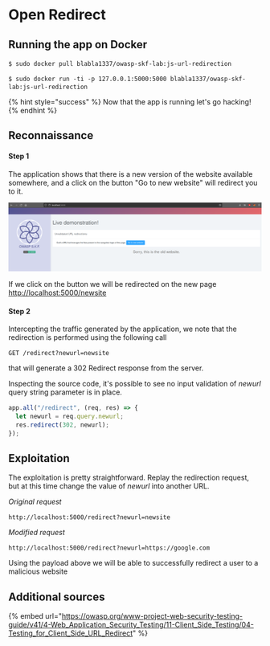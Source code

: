 # Open Redirect

## Running the app on Docker

```
$ sudo docker pull blabla1337/owasp-skf-lab:js-url-redirection
```

```
$ sudo docker run -ti -p 127.0.0.1:5000:5000 blabla1337/owasp-skf-lab:js-url-redirection
```

{% hint style="success" %}
Now that the app is running let's go hacking!
{% endhint %}

## Reconnaissance

#### Step 1

The application shows that there is a new version of the website available somewhere, and a click on the button "Go to new website" will redirect you to it.

![](../../.gitbook/assets/nodejs/Url-redirection/1.png)

If we click on the button we will be redirected on the new page [http://localhost:5000/newsite](http://localhost:5000/newsite)

#### Step 2

Intercepting the traffic generated by the application, we note that the redirection is performed using the following call

```text
GET /redirect?newurl=newsite
```

that will generate a 302 Redirect response from the server.

Inspecting the source code, it's possible to see no input validation of _newurl_ query string parameter is in place.

```javascript
app.all("/redirect", (req, res) => {
  let newurl = req.query.newurl;
  res.redirect(302, newurl);
});
```

## Exploitation

The exploitation is pretty straightforward.
Replay the redirection request, but at this time change the value of _newurl_ into another URL.

_Original request_

```text
http://localhost:5000/redirect?newurl=newsite
```

_Modified request_

```text
http://localhost:5000/redirect?newurl=https://google.com
```

Using the payload above we will be able to successfully redirect a user to a malicious website

## Additional sources

{% embed url="https://owasp.org/www-project-web-security-testing-guide/v41/4-Web_Application_Security_Testing/11-Client_Side_Testing/04-Testing_for_Client_Side_URL_Redirect" %}
